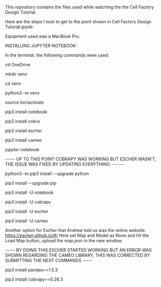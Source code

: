 This repository contains the files used while watching the the Cell Factory Design Tutorial.

Here are the steps I took to get to the point shown in Cell Factory Design Tutorial.ipynb:

Equipment used was a MacBook Pro.

INSTALLING JUPYTER NOTEBOOK:

In the terminal, the following commands were used:

cd OneDrive

mkdir venv

cd venv

python3 -m venv

source bin/activate

pip3 install notebook

pip3 install cobra

pip3 install escher

pip3 install cameo

jupyter notebook

----- UP TO THIS POINT COBRAPY WAS WORKING BUT ESCHER WASN'T, THE ISSUE WAS FIXED BY UPDATING EVERYTHING: ------

python3 -m pip3 install --upgrade python

pip3 install --upgrade pip

pip3 install -U notebook

pip3 install -U cobrapy

pip3 install -U escher

pip3 install -U cameo

Another option for Escher that Andrew told us was the online website: https://escher.github.io/#/
Here set Map and Model as None and hit the Load Map button, upload the map.json in the new window.

----- BY DOING THIS ESCHER STARTED WORKING BUT AN ERROR WAS SHOWN REGARDING THE CAMEO LIBRARY, THIS WAS CORRECTED BY SUBMITTING THE NEXT COMMANDS -----

pip3 install pandas==1.5.3

pip3 install cobrapy==0.26.3

